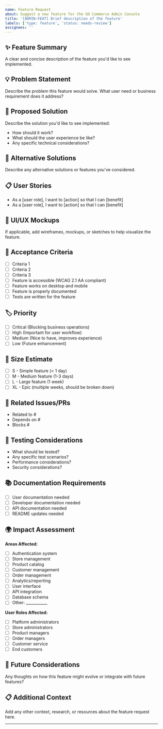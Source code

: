 ```yaml
---
name: Feature Request
about: Suggest a new feature for the GO Commerce Admin Console
title: '[ADMIN-FEAT] Brief description of the feature'
labels: ['type: feature', 'status: needs-review']
assignees: ''
---
```


## ✨ Feature Summary
A clear and concise description of the feature you'd like to see implemented.

## 💡 Problem Statement
Describe the problem this feature would solve. What user need or business requirement does it address?

## 🎯 Proposed Solution
Describe the solution you'd like to see implemented:
- How should it work?
- What should the user experience be like?
- Any specific technical considerations?

## 🔄 Alternative Solutions
Describe any alternative solutions or features you've considered.

## 📋 User Stories
<!-- Write user stories in the format: As a [user type], I want [functionality] so that [benefit] -->
- As a [user role], I want to [action] so that I can [benefit]
- As a [user role], I want to [action] so that I can [benefit]

## 🎨 UI/UX Mockups
If applicable, add wireframes, mockups, or sketches to help visualize the feature.

## 📖 Acceptance Criteria
<!-- Define clear, testable criteria for when this feature is considered complete -->
- [ ] Criteria 1
- [ ] Criteria 2
- [ ] Criteria 3
- [ ] Feature is accessible (WCAG 2.1 AA compliant)
- [ ] Feature works on desktop and mobile
- [ ] Feature is properly documented
- [ ] Tests are written for the feature

## 🏷️ Priority
- [ ] Critical (Blocking business operations)
- [ ] High (Important for user workflow)
- [ ] Medium (Nice to have, improves experience)
- [ ] Low (Future enhancement)

## 📏 Size Estimate
- [ ] S - Simple feature (< 1 day)
- [ ] M - Medium feature (1-3 days)
- [ ] L - Large feature (1 week)
- [ ] XL - Epic (multiple weeks, should be broken down)

## 🔗 Related Issues/PRs
<!-- Link to any related issues, PRs, or epics -->
- Related to #
- Depends on #
- Blocks #

## 🧪 Testing Considerations
- What should be tested?
- Any specific test scenarios?
- Performance considerations?
- Security considerations?

## 📚 Documentation Requirements
- [ ] User documentation needed
- [ ] Developer documentation needed
- [ ] API documentation needed
- [ ] README updates needed

## 🌍 Impact Assessment
**Areas Affected:**
- [ ] Authentication system
- [ ] Store management
- [ ] Product catalog
- [ ] Customer management
- [ ] Order management
- [ ] Analytics/reporting
- [ ] User interface
- [ ] API integration
- [ ] Database schema
- [ ] Other: ___________

**User Roles Affected:**
- [ ] Platform administrators
- [ ] Store administrators
- [ ] Product managers
- [ ] Order managers
- [ ] Customer service
- [ ] End customers

## 🔮 Future Considerations
Any thoughts on how this feature might evolve or integrate with future features?

## 📋 Additional Context
Add any other context, research, or resources about the feature request here.

---
<!--
Assignment Guidelines:
- Assign to product owner for initial review
- Add to appropriate milestone/epic
- Consider breaking down XL features into smaller issues
-->

<!-- Copilot: This file may have been generated or refactored by GitHub Copilot. -->
